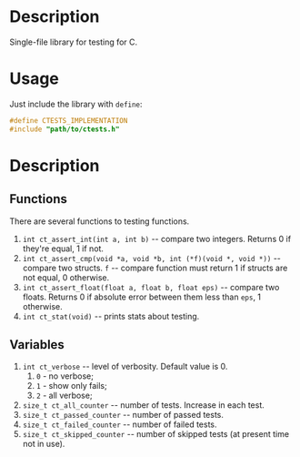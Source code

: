 # Description

Single-file library for testing for C.

# Usage

Just include the library with `define`:
```c
#define CTESTS_IMPLEMENTATION
#include "path/to/ctests.h"
```

# Description

## Functions

There are several functions to testing functions. 

1. `int ct_assert_int(int a, int b)` -- compare two integers. Returns 0 if they're equal, 1 if not.
2. `int ct_assert_cmp(void *a, void *b, int (*f)(void *, void *))` -- compare two structs. `f` -- compare function must return 1 if structs are not equal, 0 otherwise.
3. `int ct_assert_float(float a, float b, float eps)` -- compare two floats. Returns 0 if absolute error between them less than `eps`, 1 otherwise.
4. `int ct_stat(void)` -- prints stats about testing.

## Variables

1. `int ct_verbose` -- level of verbosity. Default value is 0.
    1. `0` - no verbose;
    2. `1` - show only fails;
    3. `2` - all verbose;
2. `size_t ct_all_counter` -- number of tests. Increase in each test.
3. `size_t ct_passed_counter` -- number of passed tests.
4. `size_t ct_failed_counter` -- number of failed tests.
5. `size_t ct_skipped_counter` -- number of skipped tests (at present time not in use).
